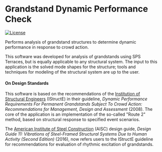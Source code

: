 # Grandstand Dynamic Performance Check

[![License](https://img.shields.io/badge/License-MIT-yellow.svg)](./LICENSE)

Performs analysis of grandstand structures to determine dynamic performance in
response to crowd action.

This software was developed for analysis of grandstands using SPS Terraces, but
is equally applicable to any structural system. The input to this application
is the solved mode shapes for the structure; tools and techniques for modeling
of the structural system are up to the user.

#### On Design Standards ####

This software is based on the recommendations of the [Institution of Structural
Engineers](https://www.istructe.org/) (IStructE) in their guideline, *Dynamic
Performance Requirements For Permanent Grandstands Subject To Crowd Action:
Recommendations for Management, Design and Assessment* (2008). The core of the
application is an implementation of the so-called "Route 2" method, based on
structural response to specified event scenarios.

The [American Institute of Steel Construction](https://www.aisc.org/) (AISC)
design guide, *Design Guide 11: Vibrations of Steel-Framed Structural Systems
Due to Human Activity (Second Edition)* (2016), now refers users to the
IStructE guideline for recommendations for evaluation of rhythmic excitation of
grandstands.
